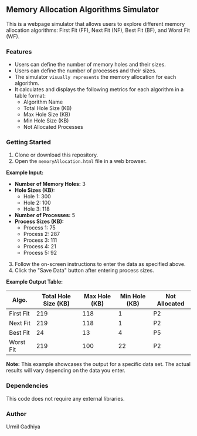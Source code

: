 ## Memory Allocation Algorithms Simulator

This is a webpage simulator that allows users to explore different memory allocation algorithms: First Fit (FF), Next Fit (NF), Best Fit (BF), and Worst Fit (WF).

### Features

* Users can define the number of memory holes and their sizes.
* Users can define the number of processes and their sizes.
* The simulator `visually represents` the memory allocation for each algorithm.
* It calculates and displays the following metrics for each algorithm in a table format:
    * Algorithm Name
    * Total Hole Size (KB)
    * Max Hole Size (KB)
    * Min Hole Size (KB)
    * Not Allocated Processes

### Getting Started

1. Clone or download this repository.
2. Open the `memoryAllocation.html` file in a web browser.

**Example Input:**

* **Number of Memory Holes:** 3
* **Hole Sizes (KB):**
    * Hole 1: 300
    * Hole 2: 100
    * Hole 3: 118
* **Number of Processes:** 5
* **Process Sizes (KB):**
    * Process 1: 75
    * Process 2: 287
    * Process 3: 111
    * Process 4: 21
    * Process 5: 92

3. Follow the on-screen instructions to enter the data as specified above.
4. Click the "Save Data" button after entering process sizes.

**Example Output Table:**

| Algo. | Total Hole Size (KB) | Max Hole (KB) | Min Hole (KB) | Not Allocated |
|---|---|---|---|---|
| First Fit | 219 | 118 | 1 | P2 |
| Next Fit | 219 | 118 | 1 | P2 |
| Best Fit | 24 | 13 | 4 | P5 |
| Worst Fit | 219 | 100 | 22 | P2 |

**Note:** This example showcases the output for a specific data set. The actual results will vary depending on the data you enter.

### Dependencies

This code does not require any external libraries.

### Author

Urmil Gadhiya
